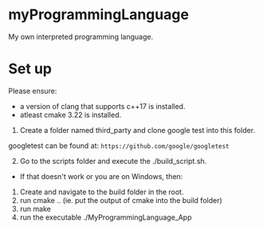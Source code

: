 # myProgrammingLanguage

My own interpreted programming language.

# Set up

Please ensure:

- a version of clang that supports c++17 is installed.
- atleast cmake 3.22 is installed.

1. Create a folder named third_party and clone google test into this folder.

googletest can be found at: `https://github.com/google/googletest`

2. Go to the scripts folder and execute the ./build_script.sh.

- If that doesn't work or you are on Windows, then:

1.  Create and navigate to the build folder in the root.
2.  run cmake .. (ie. put the output of cmake into the build folder)
3.  run make
4.  run the executable ./MyProgrammingLanguage_App
